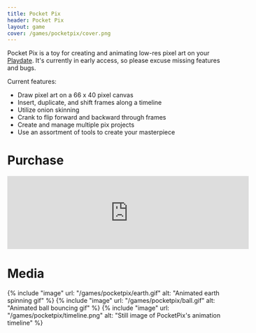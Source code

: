 ```yaml
---
title: Pocket Pix
header: Pocket Pix
layout: game
cover: /games/pocketpix/cover.png
---
```


Pocket Pix is a toy for creating and animating low-res pixel art on your [Playdate](https://play.date/). It's currently in early access, so please excuse missing features and bugs.

Current features:
- Draw pixel art on a 66 x 40 pixel canvas
- Insert, duplicate, and shift frames along a timeline
- Utilize onion skinning
- Crank to flip forward and backward through frames
- Create and manage multiple pix projects
- Use an assortment of tools to create your masterpiece

# Purchase
<iframe frameborder="0" src="https://itch.io/embed/1664518?dark=true" width="552" height="167"><a href="https://gamesrightmeow.itch.io/pocket-pix">Pocket Pix (Early Access) by GAMES RIGHT MEOW</a></iframe>

# Media
{% include "image" url: "/games/pocketpix/earth.gif" alt: "Animated earth spinning gif" %}
{% include "image" url: "/games/pocketpix/ball.gif" alt: "Animated ball bouncing gif" %}
{% include "image" url: "/games/pocketpix/timeline.png" alt: "Still image of PocketPix's animation timeline" %}
